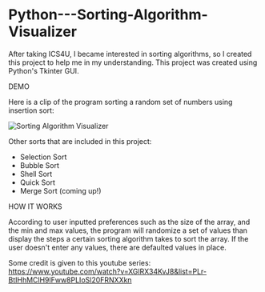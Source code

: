 # Python---Sorting-Algorithm-Visualizer

After taking ICS4U, I became interested in sorting algorithms, so I created this project to help me in my understanding. This project was created using Python's Tkinter GUI.

DEMO

Here is a clip of the program sorting a random set of numbers using insertion sort: 

![Sorting Algorithm Visualizer](https://media.giphy.com/media/A5S9eHwN4UXiuo8fbs/giphy.gif)

Other sorts that are included in this project:

   - Selection Sort
   - Bubble Sort
   - Shell Sort
   - Quick Sort
   - Merge Sort (coming up!)
   
HOW IT WORKS

According to user inputted preferences such as the size of the array, and the min and max values, the program will randomize a set of values than display the steps a certain sorting algorithm takes to sort the array. If the user doesn't enter any values, there are defaulted values in place. 

Some credit is given to this youtube series: https://www.youtube.com/watch?v=XGlRX34KvJ8&list=PLr-BtIHhMClH9lFww8PLIoSl20FRNXXkn
